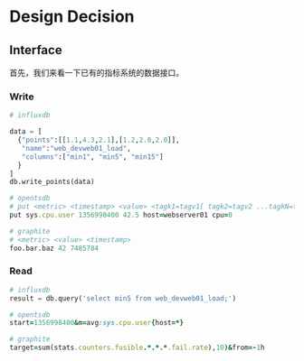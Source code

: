 # Design Decision

## Interface

首先，我们来看一下已有的指标系统的数据接口。


### Write

``` python
# influxdb

data = [
  {"points":[[1.1,4.3,2.1],[1.2,2.0,2.0]],
   "name":"web_devweb01_load",
   "columns":["min1", "min5", "min15"]
  }
]
db.write_points(data)
```

``` ruby
# opentsdb
# put <metric> <timestamp> <value> <tagk1=tagv1[ tagk2=tagv2 ...tagkN=tagvN]>
put sys.cpu.user 1356998400 42.5 host=webserver01 cpu=0
```
``` python
# graphite
# <metric> <value> <timestamp>
foo.bar.baz 42 7485784
```

### Read

``` python
# influxdb
result = db.query('select min5 from web_devweb01_load;')
```

``` ruby
# opentsdb
start=1356998400&m=avg:sys.cpu.user{host=*}
```

``` ruby
# graphite
target=sum(stats.counters.fusible.*.*.*.fail.rate),10)&from=-1h
```
